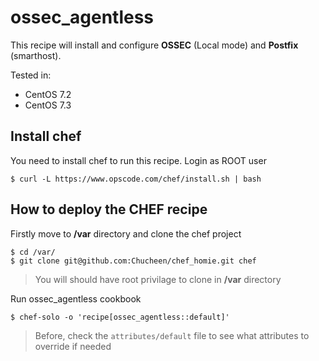 # ossec_agentless

This recipe will install and configure **OSSEC** (Local mode) and **Postfix** (smarthost).

Tested in:

- CentOS 7.2
- CentOS 7.3

## Install chef

You need to install chef to run this recipe. Login as ROOT user

	$ curl -L https://www.opscode.com/chef/install.sh | bash

## How to deploy the CHEF recipe

Firstly move to **/var** directory and clone the chef project

	$ cd /var/
	$ git clone git@github.com:Chucheen/chef_homie.git chef

> You will should have root privilage to clone in **/var** directory

Run ossec_agentless cookbook

	$ chef-solo -o 'recipe[ossec_agentless::default]'

> Before, check the `attributes/default` file to see what attributes to override if needed
